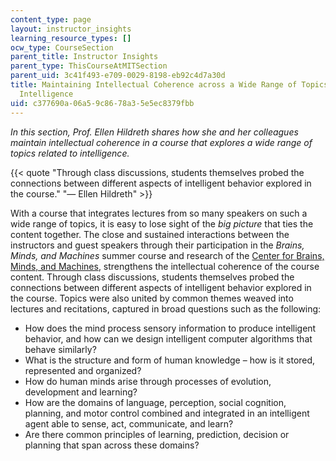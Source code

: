 ```yaml
---
content_type: page
layout: instructor_insights
learning_resource_types: []
ocw_type: CourseSection
parent_title: Instructor Insights
parent_type: ThisCourseAtMITSection
parent_uid: 3c41f493-e709-0029-8198-eb92c4d7a30d
title: Maintaining Intellectual Coherence across a Wide Range of Topics Related to
  Intelligence
uid: c377690a-06a5-9c86-78a3-5e5ec8379fbb
---
```


_In this section, Prof. Ellen Hildreth shares how she and her colleagues maintain intellectual coherence in a course that explores a wide range of topics related to intelligence._

{{< quote "Through class discussions, students themselves probed the connections between different aspects of intelligent behavior explored in the course." "— Ellen Hildreth" >}}

With a course that integrates lectures from so many speakers on such a wide range of topics, it is easy to lose sight of the _big picture_ that ties the content together. The close and sustained interactions between the instructors and guest speakers through their participation in the _Brains, Minds, and Machines_ summer course and research of the [Center for Brains, Minds, and Machines](http://cbmm.mit.edu/), strengthens the intellectual coherence of the course content. Through class discussions, students themselves probed the connections between different aspects of intelligent behavior explored in the course. Topics were also united by common themes weaved into lectures and recitations, captured in broad questions such as the following:

*   How does the mind process sensory information to produce intelligent behavior, and how can we design intelligent computer algorithms that behave similarly?
*   What is the structure and form of human knowledge – how is it stored, represented and organized?
*   How do human minds arise through processes of evolution, development and learning?
*   How are the domains of language, perception, social cognition, planning, and motor control combined and integrated in an intelligent agent able to sense, act, communicate, and learn?
*   Are there common principles of learning, prediction, decision or planning that span across these domains?